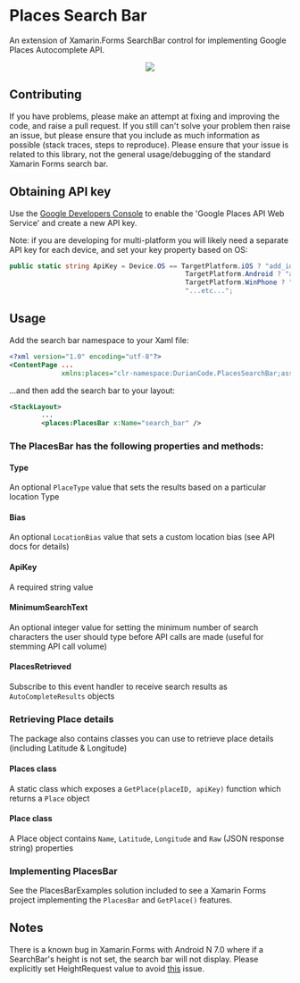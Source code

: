 # Places Search Bar

An extension of Xamarin.Forms SearchBar control for implementing Google Places Autocomplete API.

<center><img src="https://2.bp.blogspot.com/-rI4zz5S5RnA/WKy9bWl6K7I/AAAAAAAAE3k/Tbo8u25M720LJ-5ij0nDnAgNEXeZA8wOgCLcB/s1600/PlacesSearchBar.png" /> </center>


## Contributing
If you have problems, please make an attempt at fixing and improving the code, and raise a pull request. If you still can't solve your problem then raise an issue, but please ensure that you include as much information as possible (stack traces, steps to reproduce). Please ensure that your issue is related to this library, not the general usage/debugging of the standard Xamarin Forms search bar.


## Obtaining API key
Use the [Google Developers Console](https://console.developers.google.com/) to enable the 'Google Places API Web Service' and create a new API key.

Note: if you are developing for multi-platform you will likely need a separate API key for each device, and set your key property based on OS:
```csharp
public static string ApiKey = Device.OS == TargetPlatform.iOS ? "add_ios_key_here" :
                                            TargetPlatform.Android ? "add_android_key_here" :
                                            TargetPlatform.WinPhone ? "add_winphone_key_here" :
                                            "...etc...";
```

## Usage
Add the search bar namespace to your Xaml file:
```xml
<?xml version="1.0" encoding="utf-8"?>
<ContentPage ...
             xmlns:places="clr-namespace:DurianCode.PlacesSearchBar;assembly=PlacesSearchBar">
```
...and then add the search bar to your layout:
```xml
<StackLayout>
        ...
        <places:PlacesBar x:Name="search_bar" />
```

### The PlacesBar has the following properties and methods:

#### Type
An optional ```PlaceType``` value that sets the results based on a particular location Type

#### Bias
An optional ```LocationBias``` value that sets a custom location bias (see API docs for details)

#### ApiKey
A required string value

#### MinimumSearchText
An optional integer value for setting the minimum number of search characters the user should type before API calls are made (useful for stemming API call volume)

#### PlacesRetrieved
Subscribe to this event handler to receive search results as ```AutoCompleteResults``` objects


### Retrieving Place details
The package also contains classes you can use to retrieve place details (including Latitude & Longitude)

#### Places class
A static class which exposes a ```GetPlace(placeID, apiKey)``` function which returns a ```Place``` object

#### Place class
A Place object contains ```Name```, ```Latitude```, ```Longitude``` and ```Raw``` (JSON response string) properties


### Implementing PlacesBar
See the PlacesBarExamples solution included to see a Xamarin Forms project implementing the ```PlacesBar``` and ```GetPlace()``` features.

## Notes
There is a known bug in Xamarin.Forms with Android N 7.0 where if a SearchBar's height is not set, the search bar will not display. Please explicitly set HeightRequest value to avoid [this](https://bugzilla.xamarin.com/show_bug.cgi?id=43975) issue.
